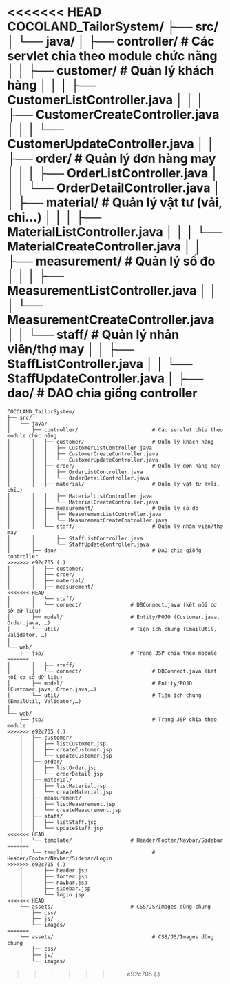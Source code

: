 <<<<<<< HEAD
COCOLAND_TailorSystem/
├── src/
│   └── java/
│       ├── controller/                  # Các servlet chia theo module chức năng
│       │   ├── customer/               # Quản lý khách hàng
│       │   │   ├── CustomerListController.java
│       │   │   ├── CustomerCreateController.java
│       │   │   └── CustomerUpdateController.java
│       │   ├── order/                  # Quản lý đơn hàng may
│       │   │   ├── OrderListController.java
│       │   │   └── OrderDetailController.java
│       │   ├── material/               # Quản lý vật tư (vải, chỉ…)
│       │   │   ├── MaterialListController.java
│       │   │   └── MaterialCreateController.java
│       │   ├── measurement/            # Quản lý số đo
│       │   │   ├── MeasurementListController.java
│       │   │   └── MeasurementCreateController.java
│       │   └── staff/                  # Quản lý nhân viên/thợ may
│       │       ├── StaffListController.java
│       │       └── StaffUpdateController.java
│       ├── dao/                        # DAO chia giống controller
=======
```
COCOLAND_TailorSystem/
├── src/
│   └── java/
│       ├── controller/                        # Các servlet chia theo module chức năng
│       │   ├── customer/                      # Quản lý khách hàng
│       │   │   ├── CustomerListController.java
│       │   │   ├── CustomerCreateController.java
│       │   │   └── CustomerUpdateController.java
│       │   ├── order/                         # Quản lý đơn hàng may
│       │   │   ├── OrderListController.java
│       │   │   └── OrderDetailController.java
│       │   ├── material/                      # Quản lý vật tư (vải, chỉ…)
│       │   │   ├── MaterialListController.java
│       │   │   └── MaterialCreateController.java
│       │   ├── measurement/                   # Quản lý số đo
│       │   │   ├── MeasurementListController.java
│       │   │   └── MeasurementCreateController.java
│       │   └── staff/                         # Quản lý nhân viên/thợ may
│       │       ├── StaffListController.java
│       │       └── StaffUpdateController.java
│       ├── dao/                               # DAO chia giống controller
>>>>>>> e92c705 (.)
│       │   ├── customer/
│       │   ├── order/
│       │   ├── material/
│       │   ├── measurement/
<<<<<<< HEAD
│       │   └── staff/
│       │   └── connect/                # DBConnect.java (kết nối cơ sở dữ liệu)
│       ├── model/                      # Entity/POJO (Customer.java, Order.java, …)
│       └── util/                       # Tiện ích chung (EmailUtil, Validator, …)
│
└── web/
    ├── jsp/                            # Trang JSP chia theo module
=======
│       │   ├── staff/
│       │   └── connect/                       # DBConnect.java (kết nối cơ sở dữ liệu)
│       ├── model/                             # Entity/POJO (Customer.java, Order.java,…)
│       └── util/                              # Tiện ích chung (EmailUtil, Validator,…)
│
└── web/
    ├── jsp/                                   # Trang JSP chia theo module
>>>>>>> e92c705 (.)
    │   ├── customer/
    │   │   ├── listCustomer.jsp
    │   │   ├── createCustomer.jsp
    │   │   └── updateCustomer.jsp
    │   ├── order/
    │   │   ├── listOrder.jsp
    │   │   └── orderDetail.jsp
    │   ├── material/
    │   │   ├── listMaterial.jsp
    │   │   └── createMaterial.jsp
    │   ├── measurement/
    │   │   ├── listMeasurement.jsp
    │   │   └── createMeasurement.jsp
    │   ├── staff/
    │   │   ├── listStaff.jsp
    │   │   └── updateStaff.jsp
<<<<<<< HEAD
    │   └── template/                   # Header/Footer/Navbar/Sidebar
=======
    │   └── template/                          # Header/Footer/Navbar/Sidebar/Login
>>>>>>> e92c705 (.)
    │       ├── header.jsp
    │       ├── footer.jsp
    │       ├── navbar.jsp
    │       ├── sidebar.jsp
    │       └── login.jsp
<<<<<<< HEAD
    └── assets/                         # CSS/JS/Images dùng chung
        ├── css/
        ├── js/
        └── images/
=======
    └── assets/                                # CSS/JS/Images dùng chung
        ├── css/
        ├── js/
        └── images/
```
>>>>>>> e92c705 (.)
